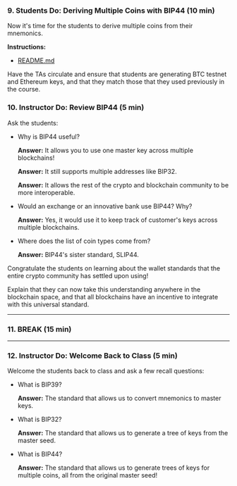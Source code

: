 ### 9. Students Do: Deriving Multiple Coins with BIP44 (10 min)

Now it's time for the students to derive multiple coins from their mnemonics.

**Instructions:**

* [README.md](Activities/09-Stu_BIP44_Derivation/README.md)

Have the TAs circulate and ensure that students are generating BTC testnet and Ethereum keys, and that they match those that they used previously in the course.

### 10. Instructor Do: Review BIP44 (5 min)

Ask the students:

* Why is BIP44 useful?

  **Answer:** It allows you to use one master key across multiple blockchains!

  **Answer:** It still supports multiple addresses like BIP32.

  **Answer:** It allows the rest of the crypto and blockchain community to be more interoperable.

* Would an exchange or an innovative bank use BIP44? Why?

  **Answer:** Yes, it would use it to keep track of customer's keys across multiple blockchains.

* Where does the list of coin types come from?

  **Answer:** BIP44's sister standard, SLIP44.

Congratulate the students on learning about the wallet standards that the entire crypto community has settled upon using!

Explain that they can now take this understanding anywhere in the blockchain space, and
that all blockchains have an incentive to integrate with this universal standard.

- - -

### 11. BREAK (15 min)

- - -

### 12. Instructor Do: Welcome Back to Class (5 min)

Welcome the students back to class and ask a few recall questions:

* What is BIP39?

  **Answer:** The standard that allows us to convert mnemonics to master keys.

* What is BIP32?

  **Answer:** The standard that allows us to generate a tree of keys from the master seed.

* What is BIP44?

  **Answer:** The standard that allows us to generate trees of keys for multiple coins, all from the original master seed!
